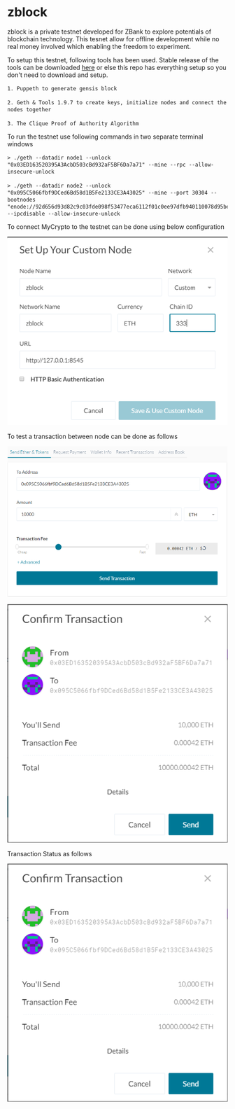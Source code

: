 # zblock

zblock is a private testnet developed for ZBank to explore potentials of blockchain technology. This tesnet allow for offline development while no real money involved which enabling the freedom to experiment.

To setup this testnet, following tools has been used. Stable release of the tools can be downloaded [here](https://geth.ethereum.org/downloads/) or else this repo has everything setup so you don't need to download and setup.

    1. Puppeth to generate gensis block

    2. Geth & Tools 1.9.7 to create keys, initialize nodes and connect the nodes together

    3. The Clique Proof of Authority Algorithm

To run the testnet use following commands in two separate terminal windows

    > ./geth --datadir node1 --unlock "0x03ED163520395A3AcbD503cBd932aF5BF6Da7a71" --mine --rpc --allow-insecure-unlock

    > ./geth --datadir node2 --unlock "0x095C5066fbf9DCed6Bd58d1B5Fe2133CE3A43025" --mine --port 30304 --bootnodes "enode://92d656d93d82c9c03fde098f53477eca6112f01c0ee97dfb940110078d95be10e03b8663df69415f4b02b670867ee392324b28a98c8e1951c9953f4a8350964a@127.0.0.1:30303" --ipcdisable --allow-insecure-unlock

To connect MyCrypto to the testnet can be done using below configuration

<p align="center">
  <img src="https://github.com/chirathlv/zblock/blob/main/Screenshots/MyCryptoConfig.PNG">
</p>

To test a transaction between node can be done as follows

<p align="center">
  <img src="https://github.com/chirathlv/zblock/blob/main/Screenshots/Transaction_step_01.PNG">
</p>

<p align="center">
  <img src="https://github.com/chirathlv/zblock/blob/main/Screenshots/Transaction_step_02.PNG">
</p>

Transaction Status as follows

<p align="center">
  <img src="https://github.com/chirathlv/zblock/blob/main/Screenshots/Transaction_step_02.PNG">
</p>
